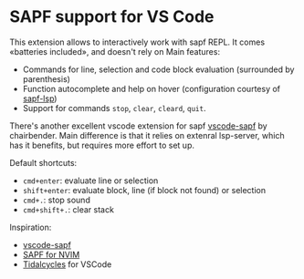 # SAPF support for VS Code

This extension allows to interactively work with sapf REPL. It comes «batteries included», and doesn't rely on
Main features:
- Commands for line, selection and code block evaluation (surrounded by parenthesis)
- Function autocomplete and help on hover (configuration courtesy of [sapf-lsp](https://github.com/vasilymilovidov/sapf-lsp))
- Support for commands `stop`, `clear`, `cleard`, `quit`.


There's another excellent vscode extension for sapf [vscode-sapf](https://github.com/chairbender/vscode-sapf) by chairbender. Main difference is that it relies on extenral lsp-server, which has it benefits, but requires more effort to set up.

Default shortcuts:
- `cmd+enter`: evaluate line or selection
- `shift+enter`: evaluate block, line (if block not found) or selection
- `cmd+.`: stop sound
- `cmd+shift+.`: clear stack

Inspiration:
- [vscode-sapf](https://github.com/chairbender/vscode-sapf)
- [SAPF for NVIM](https://github.com/salkin-mada/sapf.nvim/tree/main)
- [Tidalcycles](https://github.com/tidalcycles/vscode-tidalcycles/tree/main) for VSCode